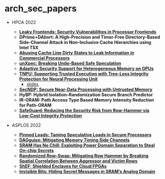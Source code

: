 # arch_sec_papers

* HPCA 2022
  * [**Leaky Frontends: Security Vulnerabilities in Processor Frontends**](https://arxiv.org/pdf/2105.12224.pdf)
  * **DPrime+DAbort: A High-Precision and Timer-Free Directory-Based Side-Channel Attack in Non-Inclusive Cache Hierarchies using Intel TSX**
  * [**Abusing Cache Line Dirty States to Leak Information in Commercial Processors**](https://arxiv.org/abs/2104.08559)
  * [**unXpec: Breaking Undo-Based Safe Speculation**](https://list.zju.edu.cn/kaibu/unxpec.pdf)
  * [**Adaptive Security Support for Heterogeneous Memory on GPUs**](https://people.engr.ncsu.edu/hzhou/HPCA22_SHM.pdf)
  * [**TNPU: Supporting Trusted Execution with Tree-Less Integrity Protection for Neural Processing Unit**](https://myshlee417.github.io/files/tnpu_hpca_2022.pdf)
    * [slides](https://myshlee417.github.io/files/tnpu_slide_hpca_2022.pdf)
  * [**SecNDP: Secure Near-Data Processing with Untrusted Memory**](https://hsienhsinlee.github.io/MARS/pub/hpca2022-1.pdf)
  * **HyBP: Hybrid Isolation-Randomization Secure Branch Predictor**
  * **IR-ORAM: Path Access Type Based Memory Intensity Reduction for Path-ORAM**
  * [**SafeGuard: Reducing the Security Risk from Row-Hammer via Low-Cost Integrity Protection**](https://memlab.ece.gatech.edu/papers/HPCA_2022_1.pdf)

* ASPLOS 2022
  * [**Pinned Loads: Taming Speculative Loads in Secure Processors**](https://iacoma.cs.uiuc.edu/iacoma-papers/asplos22_2.pdf)
  * [**DAGguise: Mitigating Memory Timing Side Channels**](https://people.csail.mit.edu/mengjia/data/DAGguise_ASPLOS22.pdf)
  * [**SRAM Has No Chill: Exploiting Power Domain Separation to Steal On-chip Secrets**](http://static1.1.sqspcdn.com/static/f/543048/28505993/1646325160627/VoltBoot_ASPLOS_2022.pdf?token=RW5qYuOJXe9ll%2BucFGJh80SP5F8%3D)
  * [**Randomized Row-Swap: Mitigating Row Hammer by Breaking Spatial Correlation Between Aggressor and Victim Rows**](https://memlab.ece.gatech.edu/papers/ASPLOS_2022_3.pdf)
  * [**ShEF: Shielded Enclaves for Cloud FPGAs**](https://arxiv.org/pdf/2103.03500.pdf)
  * [**Invisible Bits: Hiding Secret Messages in SRAM’s Analog Domain**](https://dl.acm.org/doi/pdf/10.1145/3503222.3507756)

